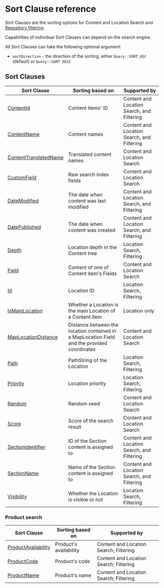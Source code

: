 # Sort Clause reference

Sort Clauses are the sorting options for Content and Location Search and
[Repository filtering](../../../api/public_php_api_search.md#repository-filtering).

Capabilities of individual Sort Clauses can depend on the search engine.

All Sort Clauses can take the following optional argument:

- `sortDirection` - the direction of the sorting, either `Query::SORT_ASC` (default) or `Query::SORT_DESC`

## Sort Clauses 

| Sort Clause | Sorting based on | Supported by |
|-----|-----|-----|
|[ContentId](contentid_sort_clause.md)|Content items' ID|Content and Location Search, and Filtering|
|[ContentName](contentname_sort_clause.md)|Content names|Content and Location Search, and Filtering|
|[ContentTranslatedName](contenttranslatedname_sort_clause.md)|Translated content names|Content and Location Search|
|[CustomField](customfield_sort_clause.md)|Raw search index fields|Content and Location Search|
|[DateModified](datemodified_sort_clause.md)|The date when content was last modified|Content and Location Search, and Filtering|
|[DatePublished](datepublished_sort_clause.md)|The date when content was created|Content and Location Search, and Filtering|
|[Depth](depth_sort_clause.md)|Location depth in the Content tree|Location Search, Filtering|
|[Field](field_sort_clause.md)|Content of one of Content item's Fields|Content and Location Search|
|[Id](id_sort_clause.md)|Location ID|Location Search, Filtering|
|[IsMainLocation](ismainlocation_sort_clause.md)|Whether a Location is the main Location of a Content item|Location only|
|[MapLocationDistance](maplocationdistance_sort_clause.md)|Distance between the location contained in a MapLocation Field and the provided coordinates|Content and Location Search|
|[Path](path_sort_clause.md)|PathString of the Location|Location Search, Filtering|
|[Priority](priority_sort_clause.md)|Location priority|Location Search, Filtering|
|[Random](random_sort_clause.md)|Random seed|Content and Location Search|
|[Score](score_sort_clause.md)|Score of the search result|Content and Location Search|
|[SectionIdentifier](sectionidentifier_sort_clause.md)|ID of the Section content is assigned to|Content and Location Search, and Filtering|
|[SectionName](sectionname_sort_clause.md)|Name of the Section content is assigned to|Content and Location Search, and Filtering|
|[Visibility](visibility_sort_clause.md)|Whether the Location is visible or not|Location Search, Filtering|

### Product search

| Sort Clause | Sorting based on | Supported by |
|-----|-----|-----|
|[ProductAvailability](productavailability_sort_clause.md)|Product's availability|Content and Location Search; Filtering|
|[ProductCode](productcode_sort_clause.md)|Product's code|Content and Location Search; Filtering|
|[ProductName](productname_sort_clause.md)|Product's name|Content and Location Search; Filtering|
